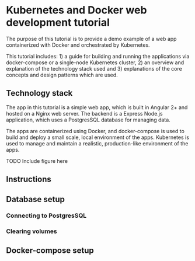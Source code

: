 # Kubernetes and Docker web development tutorial 

The purpose of this tutorial is to provide a demo example of a web app containerized with Docker and orchestrated by Kubernetes.

This tutorial includes: 1) a guide for building and running the applications via docker-compose or a single-node Kubernetes cluster, 2) an overview and explanation of the technology stack used and 3) explanations of the core concepts and design patterns which are used.

## Technology stack

The app in this tutorial is a simple web app, which is built in Angular 2+ and hosted on a Nginx web server. The backend is a Express Node.js application, which uses a PostgresSQL database for managing data. 

The apps are containerized using Docker, and docker-compose is used to build and deploy a small scale, local environment of the apps. Kubernetes is used to manage and maintain a realistic, production-like environment of the apps.

TODO Include figure here

## Instructions

## Database setup

### Connecting to PostgresSQL

### Clearing volumes

## Docker-compose setup